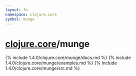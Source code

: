 ```yaml
---
layout: fn
namespace: clojure.core
symbol: munge
---
```


# [clojure.core](../)/munge

{% include 1.4.0/clojure.core/munge/docs.md %}
{% include 1.4.0/clojure.core/munge/examples.md %}
{% include 1.4.0/clojure.core/munge/src.md %}

